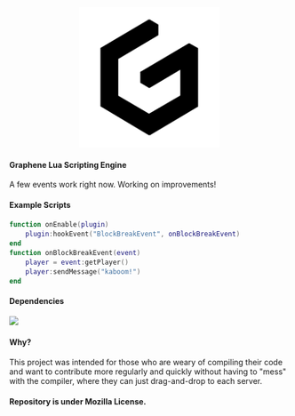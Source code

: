 <div align="center"><img src="assets\logo.png" width="50%"/></div>

#### Graphene Lua Scripting Engine

A few events work right now.
Working on improvements!

#### Example Scripts

```lua
function onEnable(plugin)
    plugin:hookEvent("BlockBreakEvent", onBlockBreakEvent)
end
function onBlockBreakEvent(event) 
    player = event:getPlayer()
    player:sendMessage("kaboom!")
end
```

#### Dependencies

![](https://skillicons.dev/icons?i=mongodb&theme=dark)

#### Why?

This project was intended for those who are weary of compiling their code and want to contribute more regularly and quickly without having to "mess" with the compiler, where they can just drag-and-drop to each server.

#### Repository is under Mozilla License.
